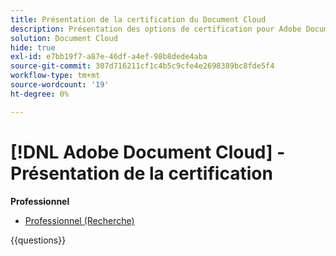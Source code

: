 ```yaml
---
title: Présentation de la certification du Document Cloud
description: Présentation des options de certification pour Adobe Document Cloud
solution: Document Cloud
hide: true
exl-id: e7bb19f7-a87e-46df-a4ef-98b8dede4aba
source-git-commit: 307d716211cf1c4b5c9cfe4e2698389bc8fde5f4
workflow-type: tm+mt
source-wordcount: '19'
ht-degree: 0%

---
```


# [!DNL Adobe Document Cloud] - Présentation de la certification

**Professionnel**

* [Professionnel (Recherche)](https://certification.adobe.com/certification/document-cloud-business-practitioner-professional) <!--AD0-D106-->

{{questions}}
